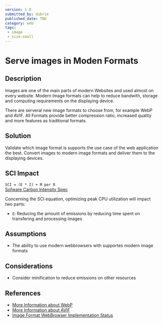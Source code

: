 ```yaml
---
version: 1.0
submitted_by: dubrie
published_date: TBD
category: web
tags: 
 - image
 - size:small
---
```


# Serve images in Moden Formats

## Description

Images are one of the main parts of modern Websites and used almost on every website. Modern Image formats can help to reduce bandwith, storage and computing requirements on the displaying device.

There are serveral new image formats to choose from, for example WebP and AVIF. All Formats provide better compression ratio, increased quality and more features as traditional formats.


## Solution

Validate which image format is supports the use case of the web application the best. Convert images to modern image formats and deliver them to the displaying devices. 


## SCI Impact

`SCI = (E * I) + M per R`  
[Sofware Carbon Intensity Spec](https://github.com/Green-Software-Foundation/software_carbon_intensity)

Concerning the SCI equation, optimizing peak CPU utilization will impact two parts:

- `E`: Reducing the amount of emissions by reducing time spent on transfering and processing images

## Assumptions
- The ability to use modern webbrowsers with supportes modern image formats

## Considerations
- Consider minification to reduce emissions on other resources


## References
- [More Information about WebP](https://en.wikipedia.org/wiki/WebP)
- [More Information about AVIF](https://en.wikipedia.org/wiki/AVIF)
- [Image Format WebBrowser Implementation Status](https://caniuse.com/?search=image%20format)
